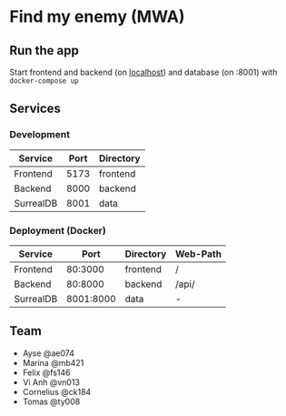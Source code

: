 # Find my enemy (MWA)

## Run the app

Start frontend and backend (on [localhost](http://localhost)) and database (on :8001) with `docker-compose up`

## Services

### Development

| Service      | Port      | Directory |
|--------------|-----------|-----------|
| Frontend     | 5173      | frontend  |
| Backend      | 8000      | backend   |
| SurrealDB    | 8001      | data      |

### Deployment (Docker)

| Service      | Port      | Directory | Web-Path |
|--------------|-----------|-----------|----------|
| Frontend     | 80:3000   | frontend  | /        |
| Backend      | 80:8000   | backend   | /api/    |
| SurrealDB    | 8001:8000 | data      | -        |

## Team

- Ayse @ae074
- Marina @mb421
- Felix @fs146
- Vi Anh @vn013
- Cornelius @ck184
- Tomas @ty008
